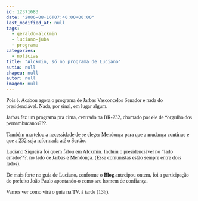 ```yaml
---
id: 12371683
date: "2006-08-16T07:40:00+00:00"
last_modified_at: null
tags:
  - geraldo-alckmin
  - luciano-juba
  - programa
categories:
  - noticias
title: "Alckmin, só no programa de Luciano"
sutia: null
chapeu: null
autor: null
imagem: null
---
```

<p><P><FONT face=Verdana>Pois é. Acabou agora o programa de Jarbas Vasconcelos Senador e nada do presidenciável. Nada, por sinal, em lugar algum.</FONT></P></p>
<p><P><FONT face=Verdana>Jarbas fez um programa pra cima, centrado na BR-232, chamado por ele de “orgulho dos pernambucanos???.</FONT></P></p>
<p><P><FONT face=Verdana>Também martelou a necessidade de se eleger Mendonça para que a mudança continue e que a 232 seja reformada até o Sertão.</FONT></P></p>
<p><P><FONT face=Verdana>Luciano Siqueira foi quem falou em Alckmin. Incluiu o presidenciável no “lado errado???, no lado de Jarbas e Mendonça. (Esse comunistas estão sempre entre dois lados).</FONT></P></p>
<p><P><FONT face=Verdana>De mais forte no guia de Luciano, conforme o <STRONG>Blog</STRONG> antecipou ontem, foi a participação do prefeito João Paulo apontando-o como seu homem de confiança.</FONT></P></p>
<p><P><FONT face=Verdana>Vamos ver como virá o guia na TV, à tarde (13h).</FONT></P> </p>
